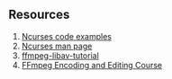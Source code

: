 ## Resources

1. [Ncurses code examples](https://github.com/tony/NCURSES-Programming-HOWTO-examples)
2. [Ncurses man page](https://linux.die.net/man/3/ncurses)
3. [ffmpeg-libav-tutorial](https://github.com/leandromoreira/ffmpeg-libav-tutorial)
4. [FFmpeg Encoding and Editing Course](https://slhck.info/ffmpeg-encoding-course/#/)
